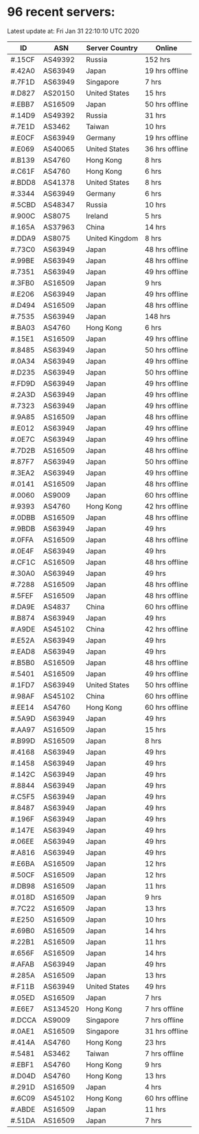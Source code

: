 # 96 recent servers:

Latest update at: Fri Jan 31 22:10:10 UTC 2020

| ID | ASN | Server Country | Online |
| -- | --- | -------------- | ------ |
| #.15CF | AS49392 | Russia | 152 hrs |
| #.42A0 | AS63949 | Japan | 19 hrs offline |
| #.7F1D | AS63949 | Singapore | 7 hrs |
| #.D827 | AS20150 | United States | 15 hrs |
| #.EBB7 | AS16509 | Japan | 50 hrs offline |
| #.14D9 | AS49392 | Russia | 31 hrs |
| #.7E1D | AS3462 | Taiwan | 10 hrs |
| #.E0CF | AS63949 | Germany | 19 hrs offline |
| #.E069 | AS40065 | United States | 36 hrs offline |
| #.B139 | AS4760 | Hong Kong | 8 hrs |
| #.C61F | AS4760 | Hong Kong | 6 hrs |
| #.BDD8 | AS41378 | United States | 8 hrs |
| #.3344 | AS63949 | Germany | 6 hrs |
| #.5CBD | AS48347 | Russia | 10 hrs |
| #.900C | AS8075 | Ireland | 5 hrs |
| #.165A | AS37963 | China | 14 hrs |
| #.DDA9 | AS8075 | United Kingdom | 8 hrs |
| #.73C0 | AS63949 | Japan | 48 hrs offline |
| #.99BE | AS63949 | Japan | 48 hrs offline |
| #.7351 | AS63949 | Japan | 49 hrs offline |
| #.3FB0 | AS16509 | Japan | 9 hrs |
| #.E206 | AS63949 | Japan | 49 hrs offline |
| #.D494 | AS16509 | Japan | 48 hrs offline |
| #.7535 | AS63949 | Japan | 148 hrs |
| #.BA03 | AS4760 | Hong Kong | 6 hrs |
| #.15E1 | AS16509 | Japan | 49 hrs offline |
| #.8485 | AS63949 | Japan | 50 hrs offline |
| #.0A34 | AS63949 | Japan | 49 hrs offline |
| #.D235 | AS63949 | Japan | 50 hrs offline |
| #.FD9D | AS63949 | Japan | 49 hrs offline |
| #.2A3D | AS63949 | Japan | 49 hrs offline |
| #.7323 | AS63949 | Japan | 49 hrs offline |
| #.9A85 | AS16509 | Japan | 48 hrs offline |
| #.E012 | AS63949 | Japan | 49 hrs offline |
| #.0E7C | AS63949 | Japan | 49 hrs offline |
| #.7D2B | AS16509 | Japan | 48 hrs offline |
| #.87F7 | AS63949 | Japan | 50 hrs offline |
| #.3EA2 | AS63949 | Japan | 49 hrs offline |
| #.0141 | AS16509 | Japan | 48 hrs offline |
| #.0060 | AS9009 | Japan | 60 hrs offline |
| #.9393 | AS4760 | Hong Kong | 42 hrs offline |
| #.0DBB | AS16509 | Japan | 48 hrs offline |
| #.9BDB | AS63949 | Japan | 49 hrs |
| #.0FFA | AS16509 | Japan | 48 hrs offline |
| #.0E4F | AS63949 | Japan | 49 hrs |
| #.CF1C | AS16509 | Japan | 48 hrs offline |
| #.30A0 | AS63949 | Japan | 49 hrs |
| #.7288 | AS16509 | Japan | 48 hrs offline |
| #.5FEF | AS16509 | Japan | 48 hrs offline |
| #.DA9E | AS4837 | China | 60 hrs offline |
| #.B874 | AS63949 | Japan | 49 hrs |
| #.A9DE | AS45102 | China | 42 hrs offline |
| #.E52A | AS63949 | Japan | 49 hrs |
| #.EAD8 | AS63949 | Japan | 49 hrs |
| #.B5B0 | AS16509 | Japan | 48 hrs offline |
| #.5401 | AS16509 | Japan | 49 hrs offline |
| #.1FD7 | AS63949 | United States | 50 hrs offline |
| #.98AF | AS45102 | China | 60 hrs offline |
| #.EE14 | AS4760 | Hong Kong | 60 hrs offline |
| #.5A9D | AS63949 | Japan | 49 hrs |
| #.AA97 | AS16509 | Japan | 15 hrs |
| #.B99D | AS16509 | Japan | 8 hrs |
| #.4168 | AS63949 | Japan | 49 hrs |
| #.1458 | AS63949 | Japan | 49 hrs |
| #.142C | AS63949 | Japan | 49 hrs |
| #.8844 | AS63949 | Japan | 49 hrs |
| #.C5F5 | AS63949 | Japan | 49 hrs |
| #.8487 | AS63949 | Japan | 49 hrs |
| #.196F | AS63949 | Japan | 49 hrs |
| #.147E | AS63949 | Japan | 49 hrs |
| #.06EE | AS63949 | Japan | 49 hrs |
| #.A816 | AS63949 | Japan | 49 hrs |
| #.E6BA | AS16509 | Japan | 12 hrs |
| #.50CF | AS16509 | Japan | 12 hrs |
| #.DB98 | AS16509 | Japan | 11 hrs |
| #.018D | AS16509 | Japan | 9 hrs |
| #.7C22 | AS16509 | Japan | 13 hrs |
| #.E250 | AS16509 | Japan | 10 hrs |
| #.69B0 | AS16509 | Japan | 14 hrs |
| #.22B1 | AS16509 | Japan | 11 hrs |
| #.656F | AS16509 | Japan | 14 hrs |
| #.AFAB | AS63949 | Japan | 49 hrs |
| #.285A | AS16509 | Japan | 13 hrs |
| #.F11B | AS63949 | United States | 49 hrs |
| #.05ED | AS16509 | Japan | 7 hrs |
| #.E6E7 | AS134520 | Hong Kong | 7 hrs offline |
| #.DCCA | AS9009 | Singapore | 7 hrs offline |
| #.0AE1 | AS16509 | Singapore | 31 hrs offline |
| #.414A | AS4760 | Hong Kong | 23 hrs |
| #.5481 | AS3462 | Taiwan | 7 hrs offline |
| #.EBF1 | AS4760 | Hong Kong | 9 hrs |
| #.D04D | AS4760 | Hong Kong | 13 hrs |
| #.291D | AS16509 | Japan | 4 hrs |
| #.6C09 | AS45102 | Hong Kong | 60 hrs offline |
| #.ABDE | AS16509 | Japan | 11 hrs |
| #.51DA | AS16509 | Japan | 7 hrs |

